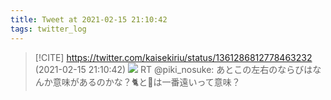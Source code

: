 ```yaml
---
title: Tweet at 2021-02-15 21:10:42
tags: twitter_log
---
```


> [!CITE] https://twitter.com/kaisekiriu/status/1361286812778463232 (2021-02-15 21:10:42)
> ![](https://twitter.com/kaisekiriu/status/1361286812778463232)
> RT @piki_nosuke: あとこの左右のならびはなんか意味があるのかな？🐈と👾は一番遠いって意味？
